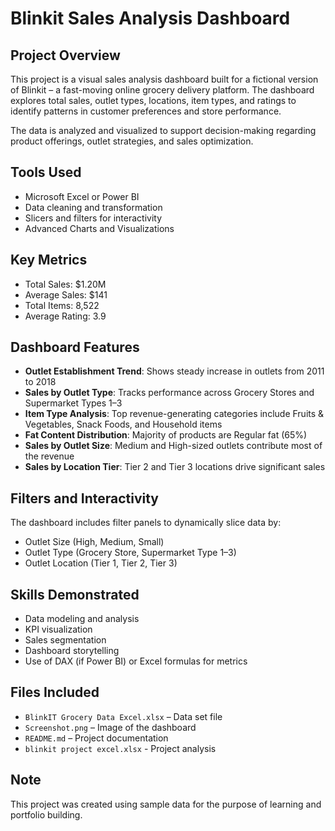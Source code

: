 # Blinkit Sales Analysis Dashboard

## Project Overview
This project is a visual sales analysis dashboard built for a fictional version of Blinkit – a fast-moving online grocery delivery platform. The dashboard explores total sales, outlet types, locations, item types, and ratings to identify patterns in customer preferences and store performance.

The data is analyzed and visualized to support decision-making regarding product offerings, outlet strategies, and sales optimization.

## Tools Used
- Microsoft Excel or Power BI  
- Data cleaning and transformation  
- Slicers and filters for interactivity  
- Advanced Charts and Visualizations

## Key Metrics
- Total Sales: $1.20M  
- Average Sales: $141  
- Total Items: 8,522  
- Average Rating: 3.9  

## Dashboard Features
- **Outlet Establishment Trend**: Shows steady increase in outlets from 2011 to 2018  
- **Sales by Outlet Type**: Tracks performance across Grocery Stores and Supermarket Types 1–3  
- **Item Type Analysis**: Top revenue-generating categories include Fruits & Vegetables, Snack Foods, and Household items  
- **Fat Content Distribution**: Majority of products are Regular fat (65%)  
- **Sales by Outlet Size**: Medium and High-sized outlets contribute most of the revenue  
- **Sales by Location Tier**: Tier 2 and Tier 3 locations drive significant sales

## Filters and Interactivity
The dashboard includes filter panels to dynamically slice data by:
- Outlet Size (High, Medium, Small)  
- Outlet Type (Grocery Store, Supermarket Type 1–3)  
- Outlet Location (Tier 1, Tier 2, Tier 3)

## Skills Demonstrated
- Data modeling and analysis  
- KPI visualization  
- Sales segmentation  
- Dashboard storytelling  
- Use of DAX (if Power BI) or Excel formulas for metrics

## Files Included
- `BlinkIT Grocery Data Excel.xlsx` – Data set file  
- `Screenshot.png` – Image of the dashboard  
- `README.md` – Project documentation  
- `blinkit project excel.xlsx` - Project analysis

## Note
This project was created using sample data for the purpose of learning and portfolio building.
